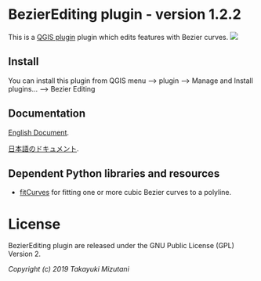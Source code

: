  BezierEditing plugin - version 1.2.2
===================================
This is a [QGIS plugin](https://plugins.qgis.org/plugins/BezierEditing/) plugin which edits features with Bezier curves.
![](https://github.com/tmizu23/BezierEditing/wiki/images/BezierEditing.png)
  
Install
-------------

  You can install this plugin from QGIS menu --> plugin --> Manage and Install plugins... --> Bezier Editing

Documentation
-------------

  [English Document](https://github.com/tmizu23/BezierEditing/wiki/Document-(English)).
  
  [日本語のドキュメント](https://github.com/tmizu23/BezierEditing/wiki/%E3%83%89%E3%82%AD%E3%83%A5%E3%83%A1%E3%83%B3%E3%83%88%EF%BC%88Japanese%EF%BC%89).


Dependent Python libraries and resources
--------------------------------------------

* [fitCurves](https://github.com/volkerp/fitCurves) for fitting one or more cubic Bezier curves to a polyline.


License
=======

 BezierEditing plugin are released under the GNU Public License (GPL) Version 2.

_Copyright (c) 2019 Takayuki Mizutani_
